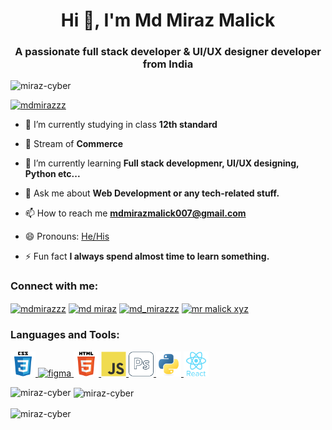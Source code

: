 <h1 align="center">Hi 👋, I'm Md Miraz Malick</h1>
<h3 align="center">A passionate full stack developer & UI/UX designer developer from India</h3>

<p align="left"> <img src="https://komarev.com/ghpvc/?username=miraz-cyber&label=Profile%20views&color=0e75b6&style=flat" alt="miraz-cyber" /> </p>

<p align="left"> <a href="https://twitter.com/mdmirazzz" target="blank"><img src="https://img.shields.io/twitter/follow/mdmirazzz?logo=twitter&style=for-the-badge" alt="mdmirazzz" /></a> </p>

- 🔭 I’m currently studying in class **12th standard**

- 📖 Stream of **Commerce**

- 🌱 I’m currently learning **Full stack developmenr, UI/UX designing, Python etc...**

- 💬 Ask me about **Web Development or any tech-related stuff.**

- 📫 How to reach me **mdmirazmalick007@gmail.com**

- 😄 Pronouns: [He/His](He/His)

- ⚡ Fun fact **I always spend almost time to learn something.**

<h3 align="left">Connect with me:</h3>
<p align="left">
<a href="https://twitter.com/mdmirazzz" target="blank"><img align="center" src="https://raw.githubusercontent.com/rahuldkjain/github-profile-readme-generator/master/src/images/icons/Social/twitter.svg" alt="mdmirazzz" height="30" width="40" /></a>
<a href="https://fb.com/md miraz" target="blank"><img align="center" src="https://raw.githubusercontent.com/rahuldkjain/github-profile-readme-generator/master/src/images/icons/Social/facebook.svg" alt="md miraz" height="30" width="40" /></a>
<a href="https://instagram.com/md_mirazzz" target="blank"><img align="center" src="https://raw.githubusercontent.com/rahuldkjain/github-profile-readme-generator/master/src/images/icons/Social/instagram.svg" alt="md_mirazzz" height="30" width="40" /></a>
<a href="https://www.youtube.com/c/mr malick xyz" target="blank"><img align="center" src="https://raw.githubusercontent.com/rahuldkjain/github-profile-readme-generator/master/src/images/icons/Social/youtube.svg" alt="mr malick xyz" height="30" width="40" /></a>
</p>

<h3 align="left">Languages and Tools:</h3>
<p align="left"> <a href="https://www.w3schools.com/css/" target="_blank" rel="noreferrer"> <img src="https://raw.githubusercontent.com/devicons/devicon/master/icons/css3/css3-original-wordmark.svg" alt="css3" width="40" height="40"/> </a> <a href="https://www.figma.com/" target="_blank" rel="noreferrer"> <img src="https://www.vectorlogo.zone/logos/figma/figma-icon.svg" alt="figma" width="40" height="40"/> </a> <a href="https://www.w3.org/html/" target="_blank" rel="noreferrer"> <img src="https://raw.githubusercontent.com/devicons/devicon/master/icons/html5/html5-original-wordmark.svg" alt="html5" width="40" height="40"/> </a> <a href="https://developer.mozilla.org/en-US/docs/Web/JavaScript" target="_blank" rel="noreferrer"> <img src="https://raw.githubusercontent.com/devicons/devicon/master/icons/javascript/javascript-original.svg" alt="javascript" width="40" height="40"/> </a> <a href="https://www.photoshop.com/en" target="_blank" rel="noreferrer"> <img src="https://raw.githubusercontent.com/devicons/devicon/master/icons/photoshop/photoshop-line.svg" alt="photoshop" width="40" height="40"/> </a> <a href="https://www.python.org" target="_blank" rel="noreferrer"> <img src="https://raw.githubusercontent.com/devicons/devicon/master/icons/python/python-original.svg" alt="python" width="40" height="40"/> </a> <a href="https://reactjs.org/" target="_blank" rel="noreferrer"> <img src="https://raw.githubusercontent.com/devicons/devicon/master/icons/react/react-original-wordmark.svg" alt="react" width="40" height="40"/> </a> </p>

<p><img align="left" src="https://github-readme-stats.vercel.app/api/top-langs?username=miraz-cyber&show_icons=true&locale=en&layout=compact" alt="miraz-cyber" /></p>

<p>&nbsp;<img align="center" src="https://github-readme-stats.vercel.app/api?username=miraz-cyber&show_icons=true&locale=en" alt="miraz-cyber" /></p>

<p><img align="center" src="https://github-readme-streak-stats.herokuapp.com/?user=miraz-cyber&" alt="miraz-cyber" /></p>
